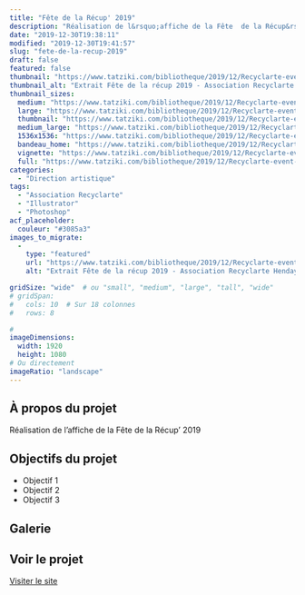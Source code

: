 ```yaml
---
title: "Fête de la Récup' 2019"
description: "Réalisation de l&rsquo;affiche de la Fête  de la Récup&rsquo; 2019"
date: "2019-12-30T19:38:11"
modified: "2019-12-30T19:41:57"
slug: "fete-de-la-recup-2019"
draft: false
featured: false
thumbnail: "https://www.tatziki.com/bibliotheque/2019/12/Recyclarte-event-Facebook-Fete-Recup2019-@Tatziki.jpg"
thumbnail_alt: "Extrait Fête de la récup 2019 - Association Recyclarte Hendaye Tatziki"
thumbnail_sizes:
  medium: "https://www.tatziki.com/bibliotheque/2019/12/Recyclarte-event-Facebook-Fete-Recup2019-@Tatziki-300x169.jpg"
  large: "https://www.tatziki.com/bibliotheque/2019/12/Recyclarte-event-Facebook-Fete-Recup2019-@Tatziki-1024x576.jpg"
  thumbnail: "https://www.tatziki.com/bibliotheque/2019/12/Recyclarte-event-Facebook-Fete-Recup2019-@Tatziki-150x150.jpg"
  medium_large: "https://www.tatziki.com/bibliotheque/2019/12/Recyclarte-event-Facebook-Fete-Recup2019-@Tatziki-768x432.jpg"
  1536x1536: "https://www.tatziki.com/bibliotheque/2019/12/Recyclarte-event-Facebook-Fete-Recup2019-@Tatziki-1536x864.jpg"
  bandeau_home: "https://www.tatziki.com/bibliotheque/2019/12/Recyclarte-event-Facebook-Fete-Recup2019-@Tatziki-1200x675.jpg"
  vignette: "https://www.tatziki.com/bibliotheque/2019/12/Recyclarte-event-Facebook-Fete-Recup2019-@Tatziki-380x214.jpg"
  full: "https://www.tatziki.com/bibliotheque/2019/12/Recyclarte-event-Facebook-Fete-Recup2019-@Tatziki.jpg"
categories:
  - "Direction artistique"
tags:
  - "Association Recyclarte"
  - "Illustrator"
  - "Photoshop"
acf_placeholder:
  couleur: "#3085a3"
images_to_migrate:
  -
    type: "featured"
    url: "https://www.tatziki.com/bibliotheque/2019/12/Recyclarte-event-Facebook-Fete-Recup2019-@Tatziki.jpg"
    alt: "Extrait Fête de la récup 2019 - Association Recyclarte Hendaye Tatziki"

gridSize: "wide"  # ou "small", "medium", "large", "tall", "wide"
# gridSpan:
#   cols: 10  # Sur 18 colonnes
#   rows: 8 

# 
imageDimensions:
  width: 1920
  height: 1080
# Ou directement
imageRatio: "landscape"
---
```


## À propos du projet

Réalisation de l&rsquo;affiche de la Fête  de la Récup&rsquo; 2019

## Objectifs du projet

<!-- TODO: Ajouter les objectifs depuis ACF -->
- Objectif 1
- Objectif 2
- Objectif 3

## Galerie

<!-- TODO: Ajouter les images du projet -->

## Voir le projet

[Visiter le site](https://www.tatziki.com/fete-de-la-recup-2019/)
